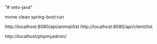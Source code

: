 "# veto-java"

mvnw clean spring-boot:run

http://localhost:8080/api/animal/list
http://localhost:8080/api/client/list

http://localhost/phpmyadmin/
